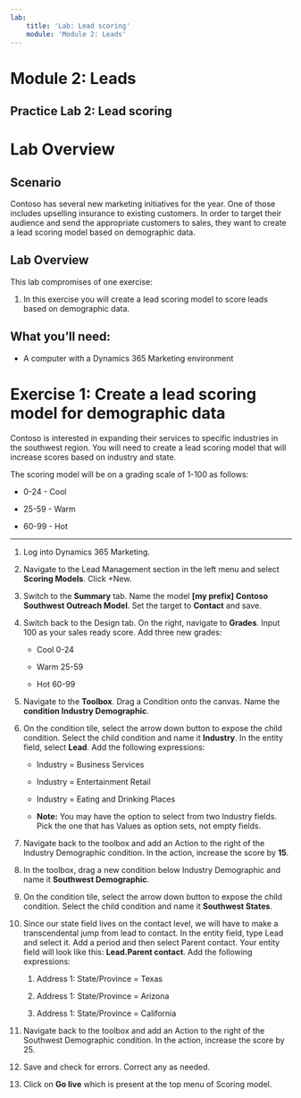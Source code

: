 ```yaml
---
lab:
    title: 'Lab: Lead scoring'
    module: 'Module 2: Leads'
---
```



Module 2: Leads
=======

## Practice Lab 2: Lead scoring

Lab Overview
============

Scenario
--------

Contoso has several new marketing initiatives for the year. One of those
includes upselling insurance to existing customers. In order to target their
audience and send the appropriate customers to sales, they want to create a lead
scoring model based on demographic data.

Lab Overview
------------

This lab compromises of one exercise:

1.  In this exercise you will create a lead scoring model to score leads based
    on demographic data.

 What you’ll need:
------------------

-   A computer with a Dynamics 365 Marketing environment

Exercise 1: Create a lead scoring model for demographic data 
=============================================================

Contoso is interested in expanding their services to specific industries in the
southwest region. You will need to create a lead scoring model that will
increase scores based on industry and state.

The scoring model will be on a grading scale of 1-100 as follows:

- 0-24 - Cool

- 25-59 - Warm

- 60-99 - Hot

---

1.  Log into Dynamics 365 Marketing.

2.  Navigate to the Lead Management section in the left menu and select **Scoring Models**. Click +New.

3.  Switch to the **Summary** tab. Name the model **[my prefix] Contoso Southwest Outreach Model**.
    Set the target to **Contact** and save.

4.  Switch back to the Design tab. On the right, navigate to **Grades**. Input 100
    as your sales ready score. Add three new grades:

    - Cool 0-24

    - Warm 25-59

    - Hot 60-99

5.  Navigate to the **Toolbox**. Drag a Condition onto the canvas. Name the
    **condition Industry Demographic**.

6.  On the condition tile, select the arrow down button to expose the child
    condition. Select the child condition and name it **Industry**. In the entity
    field, select **Lead**. Add the following expressions:

    - Industry = Business Services

    - Industry = Entertainment Retail

    - Industry = Eating and Drinking Places
    
    - **Note:** You may have the option to select from two Industry fields. Pick the one that has Values as option sets, not empty fields.

7.  Navigate back to the toolbox and add an Action to the right of the Industry
    Demographic condition. In the action, increase the score by **15**.

8.  In the toolbox, drag a new condition below Industry Demographic and name it
    **Southwest Demographic**.

9.  On the condition tile, select the arrow down button to expose the child
    condition. Select the child condition and name it **Southwest States**.

10. Since our state field lives on the contact level, we will have to make a
    transcendental jump from lead to contact. In the entity field, type Lead
    and select it. Add a period and then select Parent contact. Your entity
    field will look like this: **Lead.Parent contact**. Add the following
    expressions:

    1.  Address 1: State/Province = Texas

    2.  Address 1: State/Province = Arizona

    3.  Address 1: State/Province = California

11. Navigate back to the toolbox and add an Action to the right of the Southwest
    Demographic condition. In the action, increase the score by 25.

12. Save and check for errors. Correct any as needed.

13.  Click on **Go live** which is present at the top menu of Scoring model.
